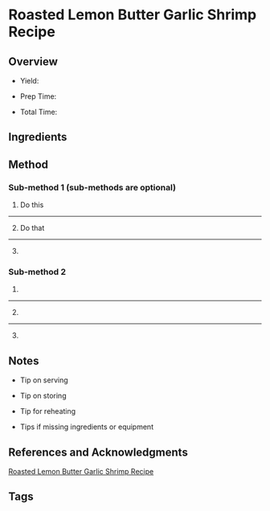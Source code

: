 # Roasted Lemon Butter Garlic Shrimp Recipe

## Overview

- Yield:

- Prep Time:

- Total Time:

## Ingredients



## Method

### Sub-method 1 (sub-methods are optional)

1. Do this
---
2. Do that
---
3.

### Sub-method 2

1.
---
2.
---
3.

## Notes

- Tip on serving

- Tip on storing

- Tip for reheating

- Tips if missing ingredients or equipment

## References and Acknowledgments

[Roasted Lemon Butter Garlic Shrimp Recipe](http://carlsbadcravings.com/roasted-lemon-butter-garlic-shrimp-recipe/)

## Tags


